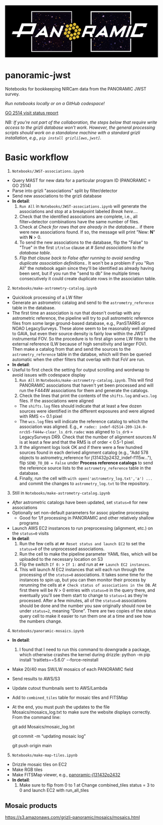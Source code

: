 ![Alt text](./PanoramicLogo.png?raw=true "PanoramicLogo")


# panoramic-jwst

Notebooks for bookkeeping NIRCam data from the PANORAMIC JWST survey.

*Run notebooks locally or on a GitHub codespace!*

[GO 2514 visit status report](https://www.stsci.edu/cgi-bin/get-proposal-info?id=2514&observatory=JWST)

*NB: If you're not part of the collaboration, the steps below that require write access to the grizli database won't work.  However, the general processing scripts should work on a standalone machine with a standard grizli installation, e.g., `pip install grizli[aws,jwst]`.*

# Basic workflow

1. `Notebooks/JWST-associations.ipynb`
  - Query MAST for new data for a particular program ID (PANORAMIC = GO 2514)
  - Parse into grizli "associations" split by filter/detector
  - Send new associations to the grizli database
  - **In detail**:
    1. `Run All` in `Notebooks/JWST-associations.ipynb` will generate the associations and stop at a breakpoint labeled *Break here....*
    2. Check that the identified associations are complete, i.e., all filter+detector combinations have the same number of files.
    3. Check at *Check for rows that are already in the database...* if there were new associations found.  If so, the message will print "New: **N**" with **N** > 0.  
    4. To send the new associations to the database, flip the "False" to "True" in the first `if/else` clause at *# Send associations to the database table*.
    5. *Flip that clause back to False after running to avoid sending duplicate association definitions.*. It won't be a problem if you "Run All" the notebook again since they'll be identified as already having been sent, but if you run the "send to db" line multiple times consecutively it could create duplicate rows in the association table.
2. `Notebooks/make-astrometry-catalog.ipynb`
  - Quicklook processing of a LW filter
  - Generate an astrometric catalog and send to the ``astrometry_reference`` table in the database.
  - The first time an association is run that doesn't overlap with any astrometric reference, the pipeline will try to pull astrometric reference files from some large ground-based database, e.g., PanSTARRS or NOAO LegacySurveys.  These alone seem to be reasonably well aligned to GAIA, but even their source density is fairly low within the JWST instrumental FOV.  So the procedure is to first align some LW filter to the external reference (LW because of high sensitivity and larger FOV).  Then make a catalog from that and send the sources to the `astrometry_reference` table in the databse, which will then be queried automatic when the other filters that overlap with that FoV are run.
  - **In detail**:
  - Useful to first check the setting for output scrolling and wordwrap to avoid issues with codespace display
    1. `Run All` in `Notebooks/make-astrometry-catalog.ipynb`.  This will find PANORAMIC associations that haven't yet been processed and will run the F444W associations for them and generate the catalogs.
    2. Check the lines that print the contents of the `shifts.log` and `wcs.log` files.  If the associations were aligned 
      - The `shifts.log` files should indicate that at least a few dozen sources were identified in the different exposures and were aligned with RMS <~ 0.1 pixel
      - The `wcs.log` files will indicate the reference catalog to which the association was aligned.  E.g., `# radec: indef-02514-209-124.0-nrcb5-f444w-clear_ls_dr9.radec` was aligned to `ls_dr9` = LegacySurveys DR9.  Check that the number of alignment sources *N* is at least a few and that the RMS is of order < 0.5-1 pixel.
    3. If the alignment logs look OK and if there were a few hundred sources found in each derived alignment catalog (e.g., "Add 578 objects to astrometry_reference for j131432p2432_indef-f115w..."), flip `SEND_TO_DB = False` under **Process reference catalogs** to send the reference source lists to the `astrometry_reference` table in the database. 
    4. Finally, run the cell with `with open('astrometry_log.txt','a') ...` and commit the changes to `astrometry_log.txt` to the repository. 
3. Still in `Notebooks/make-astrometry-catalog.ipynb`
  - *After* astrometric catalogs have been updated, set ``status=0`` for new associations
  - Optionally set non-default parameters for assoc pipeline processing
    - Good for 1/f processing in PANORAMIC and other relatively shallow programs
  - Launch AWS EC2 insstances to run preprocessing (alignment, etc.) on the ``status=0`` visits
  - **In detail**:
    1. Run the few cells at `## Reset status and launch EC2` to set the `status=0` of the unprocessed associations.
    2. Run the cell to make the pipeline parameter YAML files, which will be uploaded to the necessary location on S3
    3. Flip the switch `If 0:` > `If 1:` and run at `## Launch EC2 instances`.
    4. This will launch _N_ EC2 instances that will each run through the processing of the `status=0` associations.  It takes some time for the instances to spin up, but you can then monitor their process by rerunning the cells at `# Check status of associations in the DB`.  At first there will be _N_ > 0 entries with `status=0` in the query there, and eventually you'll see them start to change to `status=1` as they're processed.  After a few minutes, all of the `status=0` associations should be done and the number you saw originally should now be under `status=2`, meaning "Done". There are two copies of the status query cell to make it easier to run them one at a time and see how the numbers change.
4. `Notebooks/panoramic-mosaics.ipynb`
  - **In detail**:
    1. I found that I need to run this command to downgrade a package, which otherwise crashes the kernel during drizzle:
       python -m pip install 'traitlets==5.6.0' --force-reinstall
  - Make 20/40 mas SW/LW mosaics of each PANORAMIC field
  - Send results to AWS/S3
  - Update cutout thumbnails sent to AWS/Lambda
  - Add to `combined_tiles` table for mosaic tiles and FITSMap
  - At the end, you must push the updates to the file Mosaics/mosaics_log.txt to make sure the website displays correctly. From the command line:
    
    git add Mosaics/mosaic_log.txt
    
    git commit -m “updating mosaic log”

    git push origin main
    
5. `Notebooks/make-map-tiles.ipynb`
  - Drizzle mosaic tiles on EC2
  - Make RGB tiles
  - Make FITSMap viewer, e.g., [panoramic-j131432p2432](https://s3.amazonaws.com/grizli-v2/ClusterTiles/Map/panoramic-j131432p2432/index.html?coord=198.6426378,24.5453941&zoom=5)
  - **In detail**:
    1. Make sure to flip from 0 to 1 at Change combined_tiles status = 3 to 0 and launch EC2 with run_all_tiles
  
## Mosaic products

https://s3.amazonaws.com/grizli-panoramic/mosaics/mosaics.html
